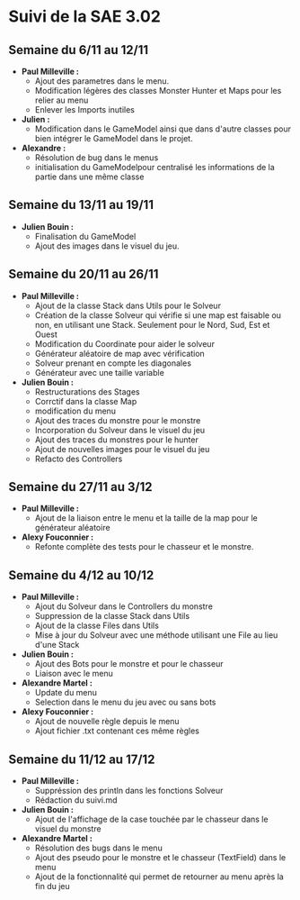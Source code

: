 # Suivi de la SAE 3.02

## Semaine du 6/11 au 12/11
- **Paul Milleville :** 
    - Ajout des parametres dans le menu.
    - Modification légères des classes Monster Hunter et Maps pour les relier au menu 
    - Enlever les Imports inutiles
- **Julien :**
    - Modification dans le GameModel ainsi que dans d'autre classes pour bien intégrer le GameModel dans le projet.
- **Alexandre :**
    - Résolution de bug dans le menus
    - initialisation du GameModelpour centralisé les informations de la partie dans une même classe

## Semaine du 13/11 au 19/11
- **Julien Bouin :** 
    - Finalisation du GameModel
    - Ajout des images dans le visuel du jeu.

## Semaine du 20/11 au 26/11
- **Paul Milleville :**
    - Ajout de la classe Stack dans Utils pour le Solveur 
    - Création de la classe Solveur qui vérifie si une map est faisable ou non, en utilisant une Stack. Seulement pour le Nord, Sud, Est et Ouest
    - Modification du Coordinate pour aider le solveur
    - Générateur aléatoire de map avec vérification
    - Solveur prenant en compte les diagonales
    - Générateur avec une taille variable
- **Julien Bouin :**
    - Restructurations des Stages 
    - Corrctif dans la classe Map
    - modification du menu 
    - Ajout des traces du monstre pour le monstre
    - Incorporation du Solveur dans le visuel du jeu
    - Ajout des traces du monstres pour le hunter
    - Ajout de nouvelles images pour le visuel du jeu
    - Refacto des Controllers

## Semaine du 27/11 au 3/12
- **Paul Milleville :** 
    - Ajout de la liaison entre le menu et la taille de la map pour le générateur aléatoire
- **Alexy Fouconnier :** 
    - Refonte complète des tests pour le chasseur et le monstre. 

## Semaine du 4/12 au 10/12
- **Paul Milleville :** 
    - Ajout du Solveur dans le Controllers du monstre
    - Suppression de la classe Stack dans Utils
    - Ajout de la classe Files dans Utils
    - Mise à jour du Solveur avec une méthode utilisant une File au lieu d'une Stack
- **Julien Bouin :**
    - Ajout des Bots pour le monstre et pour le chasseur
    - Liaison avec le menu
- **Alexandre Martel :**
    - Update du menu 
    - Selection dans le menu du jeu avec ou sans bots
- **Alexy Fouconnier :** 
    - Ajout de nouvelle règle depuis le menu
    - Ajout fichier .txt contenant ces même règles

## Semaine du 11/12 au 17/12
- **Paul Milleville :**
    - Suppréssion des println dans les fonctions Solveur
    - Rédaction du suivi.md
- **Julien Bouin :**
    - Ajout de l'affichage de la case touchée par le chasseur dans le visuel du monstre
- **Alexandre Martel :**
    - Résolution des bugs dans le menu
    - Ajout des pseudo pour le monstre et le chasseur (TextField) dans le menu
    - Ajout de la fonctionnalité qui permet de retourner au menu après la fin du jeu
